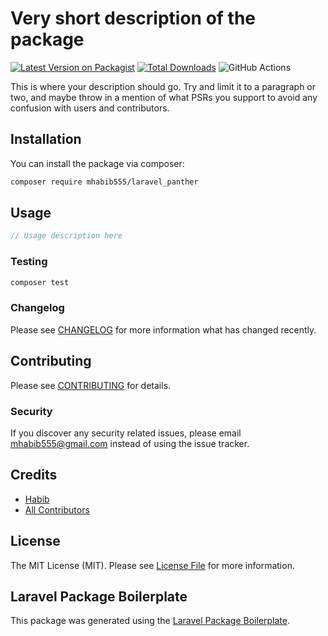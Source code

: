 # Very short description of the package

[![Latest Version on Packagist](https://img.shields.io/packagist/v/mhabib555/laravel_panther.svg?style=flat-square)](https://packagist.org/packages/mhabib555/laravel_panther)
[![Total Downloads](https://img.shields.io/packagist/dt/mhabib555/laravel_panther.svg?style=flat-square)](https://packagist.org/packages/mhabib555/laravel_panther)
![GitHub Actions](https://github.com/mhabib555/laravel_panther/actions/workflows/main.yml/badge.svg)

This is where your description should go. Try and limit it to a paragraph or two, and maybe throw in a mention of what PSRs you support to avoid any confusion with users and contributors.

## Installation

You can install the package via composer:

```bash
composer require mhabib555/laravel_panther
```

## Usage

```php
// Usage description here
```

### Testing

```bash
composer test
```

### Changelog

Please see [CHANGELOG](CHANGELOG.md) for more information what has changed recently.

## Contributing

Please see [CONTRIBUTING](CONTRIBUTING.md) for details.

### Security

If you discover any security related issues, please email mhabib555@gmail.com instead of using the issue tracker.

## Credits

-   [Habib](https://github.com/mhabib555)
-   [All Contributors](../../contributors)

## License

The MIT License (MIT). Please see [License File](LICENSE.md) for more information.

## Laravel Package Boilerplate

This package was generated using the [Laravel Package Boilerplate](https://laravelpackageboilerplate.com).
